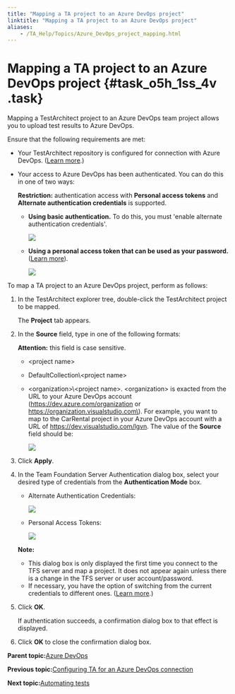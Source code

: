 ```yaml
--- 
title: "Mapping a TA project to an Azure DevOps project"
linktitle: "Mapping a TA project to an Azure DevOps project"
aliases: 
    - /TA_Help/Topics/Azure_DevOps_project_mapping.html
---
```

# Mapping a TA project to an Azure DevOps project {#task_o5h_1ss_4v .task}

Mapping a TestArchitect project to an Azure DevOps team project allows you to upload test results to Azure DevOps.

Ensure that the following requirements are met:

-   Your TestArchitect repository is configured for connection with Azure DevOps. \([Learn more](Integration_MTM_connecting_TFS.html).\)
-   Your access to Azure DevOps has been authenticated. You can do this in one of two ways:

    **Restriction:** authentication access with **Personal access tokens** and **Alternate authentication credentials** is supported.

    -   **Using basic authentication.** To do this, you must 'enable alternate authentication credentials'.

        ![](../Images/Azure_DevOps_alternate_authentication_credentials.png)

    -   **Using a personal access token that can be used as your password.** \([Learn more](https://docs.microsoft.com/en-us/azure/devops/organizations/accounts/use-personal-access-tokens-to-authenticate?view=vsts)\).

        ![](../Images/Azure_DevOps_personal_access_token.png)


To map a TA project to an Azure DevOps project, perform as follows:

1.  In the TestArchitect explorer tree, double-click the TestArchitect project to be mapped.

    The **Project** tab appears.

2.  In the **Source** field, type in one of the following formats:

    **Attention:** this field is case sensitive.

    -   <project name\>
    -   DefaultCollection\\<project name\>
    -   <organization\>\\<project name\>. <organization\> is exacted from the URL to your Azure DevOps account \(https://dev.azure.com/organization or https://organization.visualstudio.com\). For example, you want to map to the CarRental project in your Azure DevOps account with a URL of https://dev.visualstudio.com/lgvn. The value of the **Source** field should be:

        ![](../Images/Azure_DevOps_map_project_source_field.png)

3.  Click **Apply**.

4.  In the Team Foundation Server Authentication dialog box, select your desired type of credentials from the **Authentication Mode** box.

    -   Alternate Authentication Credentials:

        ![](../Images/Azure_DevOps_Alternate_authentication_credentials_TA.png)

    -   Personal Access Tokens:

        ![](../Images/Azure_DevOps_Personal_access_tokens_TA.png)

    **Note:**

    -   This dialog box is only displayed the first time you connect to the TFS server and map a project. It does not appear again unless there is a change in the TFS server or user account/password.
    -   If necessary, you have the option of switching from the current credentials to different ones. \([Learn more](ug_MTM_switching_TFS_account.html).\)
5.  Click **OK**.

    If authentication succeeds, a confirmation dialog box to that effect is displayed.

6.  Click **OK** to close the confirmation dialog box.


**Parent topic:**[Azure DevOps](../../TA_Help/Topics/Azure_DevOps_running_automated_tests.html)

**Previous topic:**[Configuring TA for an Azure DevOps connection](../../TA_Help/Topics/Azure_DevOps_configuration.html)

**Next topic:**[Automating tests](../../TA_Help/Topics/Azure_DevOps_automating_tests.html)

